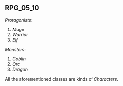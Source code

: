 ## RPG_05_10

*Protagonists*:
1. *Mage*
1. *Warrior*
1. *Elf*

*Monsters*:
1. *Goblin*
1. *Orc*
1. *Dragon* 

All the aforementioned classes are kinds of *Characters*.
